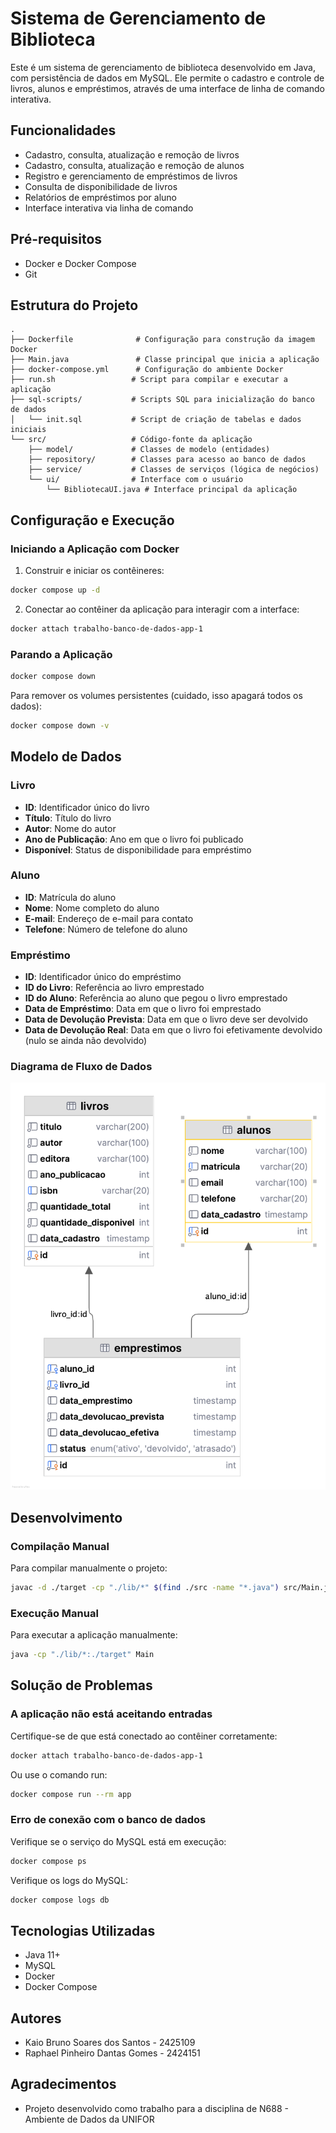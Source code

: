 # Sistema de Gerenciamento de Biblioteca

Este é um sistema de gerenciamento de biblioteca desenvolvido em Java, com persistência de dados em MySQL. Ele permite o cadastro e controle de livros, alunos e empréstimos, através de uma interface de linha de comando interativa.

## Funcionalidades

- Cadastro, consulta, atualização e remoção de livros
- Cadastro, consulta, atualização e remoção de alunos
- Registro e gerenciamento de empréstimos de livros
- Consulta de disponibilidade de livros
- Relatórios de empréstimos por aluno
- Interface interativa via linha de comando

## Pré-requisitos

- Docker e Docker Compose
- Git

## Estrutura do Projeto
```
.
├── Dockerfile              # Configuração para construção da imagem Docker
├── Main.java               # Classe principal que inicia a aplicação
├── docker-compose.yml      # Configuração do ambiente Docker
├── run.sh                 # Script para compilar e executar a aplicação
├── sql-scripts/           # Scripts SQL para inicialização do banco de dados
│   └── init.sql           # Script de criação de tabelas e dados iniciais
└── src/                   # Código-fonte da aplicação
    ├── model/             # Classes de modelo (entidades)
    ├── repository/        # Classes para acesso ao banco de dados
    ├── service/           # Classes de serviços (lógica de negócios)
    └── ui/                # Interface com o usuário
        └── BibliotecaUI.java # Interface principal da aplicação
```

## Configuração e Execução

### Iniciando a Aplicação com Docker

1. Construir e iniciar os contêineres:

```bash
docker compose up -d
```

2. Conectar ao contêiner da aplicação para interagir com a interface:

```bash
docker attach trabalho-banco-de-dados-app-1
```

### Parando a Aplicação

```bash
docker compose down
```

Para remover os volumes persistentes (cuidado, isso apagará todos os dados):

```bash
docker compose down -v
```

## Modelo de Dados

### Livro
- **ID**: Identificador único do livro
- **Título**: Título do livro
- **Autor**: Nome do autor
- **Ano de Publicação**: Ano em que o livro foi publicado
- **Disponível**: Status de disponibilidade para empréstimo

### Aluno
- **ID**: Matrícula do aluno
- **Nome**: Nome completo do aluno
- **E-mail**: Endereço de e-mail para contato
- **Telefone**: Número de telefone do aluno

### Empréstimo
- **ID**: Identificador único do empréstimo
- **ID do Livro**: Referência ao livro emprestado
- **ID do Aluno**: Referência ao aluno que pegou o livro emprestado
- **Data de Empréstimo**: Data em que o livro foi emprestado
- **Data de Devolução Prevista**: Data em que o livro deve ser devolvido
- **Data de Devolução Real**: Data em que o livro foi efetivamente devolvido (nulo se ainda não devolvido)

### Diagrama de Fluxo de Dados

![DIAGRAMA_DE_FLUXO_DE_DADOS](biblioteca_bd_dfd_diagrama.png)

## Desenvolvimento

### Compilação Manual

Para compilar manualmente o projeto:

```bash
javac -d ./target -cp "./lib/*" $(find ./src -name "*.java") src/Main.java
```

### Execução Manual

Para executar a aplicação manualmente:

```bash
java -cp "./lib/*:./target" Main
```

## Solução de Problemas

### A aplicação não está aceitando entradas

Certifique-se de que está conectado ao contêiner corretamente:

```bash
docker attach trabalho-banco-de-dados-app-1
```

Ou use o comando run:

```bash
docker compose run --rm app
```

### Erro de conexão com o banco de dados

Verifique se o serviço do MySQL está em execução:

```bash
docker compose ps
```

Verifique os logs do MySQL:

```bash
docker compose logs db
```

## Tecnologias Utilizadas

- Java 11+
- MySQL
- Docker
- Docker Compose

## Autores
- Kaio Bruno Soares dos Santos - 2425109
- Raphael Pinheiro Dantas Gomes - 2424151

## Agradecimentos

- Projeto desenvolvido como trabalho para a disciplina de N688 - Ambiente de Dados da UNIFOR
```
